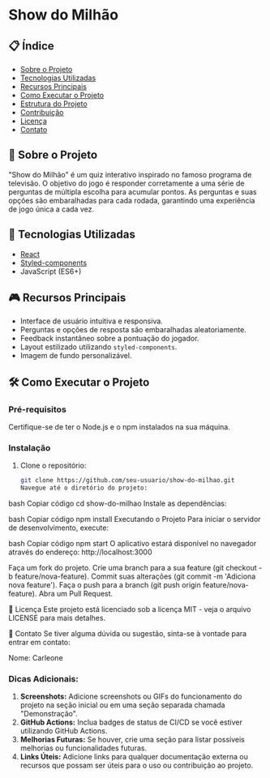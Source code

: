 # Show do Milhão

## 📋 Índice

- [Sobre o Projeto](#sobre-o-projeto)
- [Tecnologias Utilizadas](#tecnologias-utilizadas)
- [Recursos Principais](#recursos-principais)
- [Como Executar o Projeto](#como-executar-o-projeto)
- [Estrutura do Projeto](#estrutura-do-projeto)
- [Contribuição](#contribuição)
- [Licença](#licença)
- [Contato](#contato)

## 📝 Sobre o Projeto

"Show do Milhão" é um quiz interativo inspirado no famoso programa de televisão. O objetivo do jogo é responder corretamente a uma série de perguntas de múltipla escolha para acumular pontos. As perguntas e suas opções são embaralhadas para cada rodada, garantindo uma experiência de jogo única a cada vez.

## 🚀 Tecnologias Utilizadas

- [React](https://reactjs.org/)
- [Styled-components](https://styled-components.com/)
- JavaScript (ES6+)

## 🎮 Recursos Principais

- Interface de usuário intuitiva e responsiva.
- Perguntas e opções de resposta são embaralhadas aleatoriamente.
- Feedback instantâneo sobre a pontuação do jogador.
- Layout estilizado utilizando `styled-components`.
- Imagem de fundo personalizável.

## 🛠️ Como Executar o Projeto

### Pré-requisitos

Certifique-se de ter o Node.js e o npm instalados na sua máquina.

### Instalação

1. Clone o repositório:

   ```bash
   git clone https://github.com/seu-usuario/show-do-milhao.git
   Navegue até o diretório do projeto:
   ```

bash
Copiar código
cd show-do-milhao
Instale as dependências:

bash
Copiar código
npm install
Executando o Projeto
Para iniciar o servidor de desenvolvimento, execute:

bash
Copiar código
npm start
O aplicativo estará disponível no navegador através do endereço: http://localhost:3000

Faça um fork do projeto.
Crie uma branch para a sua feature (git checkout -b feature/nova-feature).
Commit suas alterações (git commit -m 'Adiciona nova feature').
Faça o push para a branch (git push origin feature/nova-feature).
Abra um Pull Request.

📜 Licença
Este projeto está licenciado sob a licença MIT - veja o arquivo LICENSE para mais detalhes.

📧 Contato
Se tiver alguma dúvida ou sugestão, sinta-se à vontade para entrar em contato:

Nome: Carleone

### Dicas Adicionais:

1. **Screenshots:** Adicione screenshots ou GIFs do funcionamento do projeto na seção inicial ou em uma seção separada chamada "Demonstração".
2. **GitHub Actions:** Inclua badges de status de CI/CD se você estiver utilizando GitHub Actions.
3. **Melhorias Futuras:** Se houver, crie uma seção para listar possíveis melhorias ou funcionalidades futuras.
4. **Links Úteis:** Adicione links para qualquer documentação externa ou recursos que possam ser úteis para o uso ou contribuição ao projeto.
